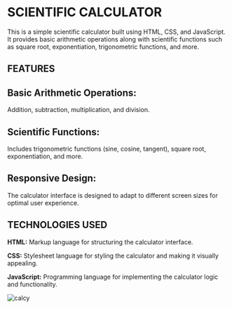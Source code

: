 # SCIENTIFIC CALCULATOR
                                                                                                 
 This is a simple scientific calculator built using HTML, CSS, and JavaScript. It provides basic arithmetic operations along with scientific functions such as square root, exponentiation, trigonometric functions, 
 and more.

## FEATURES

## Basic Arithmetic Operations:

 Addition, subtraction, multiplication, and division.

## Scientific Functions:
Includes trigonometric functions (sine, cosine, tangent), square root, exponentiation, and more.

## Responsive Design:
The calculator interface is designed to adapt to different screen sizes for optimal user experience.

## TECHNOLOGIES USED

**HTML:** Markup language for structuring the calculator interface.

**CSS:** Stylesheet language for styling the calculator and making it visually appealing.

**JavaScript:** Programming language for implementing the calculator logic and functionality.    

![calcy](https://github.com/styloraushan/scientific-calculator/assets/142259385/9a126c13-3c78-418c-8307-c8238be9a16a)

                                                                                                 


